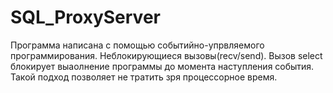 # SQL_ProxyServer

Программа написана с помощью событийно-упрвляемого программирования. Неблокирующиеся вызовы(recv/send).
Вызов select блокирует выаолнение программы до момента наступления события.
Такой подход позволяет не тратить зря процессорное время.
